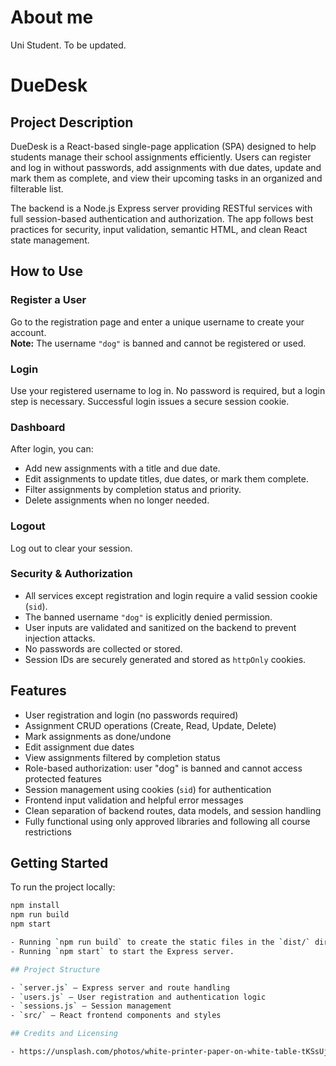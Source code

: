 # About me
Uni Student.
To be updated.

# DueDesk

## Project Description

DueDesk is a React-based single-page application (SPA) designed to help students manage their school assignments efficiently. Users can register and log in without passwords, add assignments with due dates, update and mark them as complete, and view their upcoming tasks in an organized and filterable list.

The backend is a Node.js Express server providing RESTful services with full session-based authentication and authorization. The app follows best practices for security, input validation, semantic HTML, and clean React state management.

## How to Use

### Register a User
Go to the registration page and enter a unique username to create your account.  
**Note:** The username `"dog"` is banned and cannot be registered or used.

### Login
Use your registered username to log in. No password is required, but a login step is necessary. Successful login issues a secure session cookie.

### Dashboard
After login, you can:
- Add new assignments with a title and due date.  
- Edit assignments to update titles, due dates, or mark them complete.  
- Filter assignments by completion status and priority.  
- Delete assignments when no longer needed.

### Logout
Log out to clear your session.

### Security & Authorization
- All services except registration and login require a valid session cookie (`sid`).  
- The banned username `"dog"` is explicitly denied permission.  
- User inputs are validated and sanitized on the backend to prevent injection attacks.  
- No passwords are collected or stored.  
- Session IDs are securely generated and stored as `httpOnly` cookies.

## Features

- User registration and login (no passwords required)  
- Assignment CRUD operations (Create, Read, Update, Delete)  
- Mark assignments as done/undone  
- Edit assignment due dates  
- View assignments filtered by completion status  
- Role-based authorization: user "dog" is banned and cannot access protected features  
- Session management using cookies (`sid`) for authentication  
- Frontend input validation and helpful error messages  
- Clean separation of backend routes, data models, and session handling  
- Fully functional using only approved libraries and following all course restrictions

## Getting Started

To run the project locally:

```bash
npm install
npm run build
npm start

- Running `npm run build` to create the static files in the `dist/` directory.
- Running `npm start` to start the Express server.

## Project Structure

- `server.js` — Express server and route handling
- `users.js` — User registration and authentication logic
- `sessions.js` — Session management
- `src/` — React frontend components and styles

## Credits and Licensing

- https://unsplash.com/photos/white-printer-paper-on-white-table-tKSsUjiz5xw
